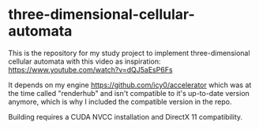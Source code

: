 # three-dimensional-cellular-automata

This is the repository for my study project to implement three-dimensional cellular automata with this video as inspiration: https://www.youtube.com/watch?v=dQJ5aEsP6Fs

It depends on my engine https://github.com/icy0/accelerator which was at the time called "renderhub" and isn't compatible to it's up-to-date version anymore, which is why I included the compatible version in the repo.

Building requires a CUDA NVCC installation and DirectX 11 compatibility.
